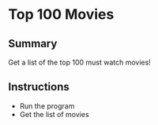 # Top 100 Movies

## Summary
Get a list of the top 100 must watch movies!

## Instructions
- Run the program
- Get the list of movies
